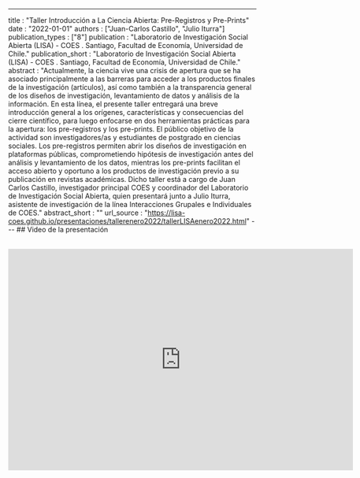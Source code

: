 ---
title : "Taller Introducción a La Ciencia Abierta: Pre-Registros y Pre-Prints"
date : "2022-01-01"
authors : ["Juan-Carlos Castillo", "Julio Iturra"]
publication_types : ["8"]
publication : "Laboratorio de Investigación Social Abierta (LISA) - COES . Santiago, Facultad de Economía, Universidad de Chile."
publication_short : "Laboratorio de Investigación Social Abierta (LISA) - COES . Santiago, Facultad de Economía, Universidad de Chile."
abstract : "Actualmente, la ciencia vive una crisis de apertura que se ha asociado principalmente a las barreras para acceder a los productos finales de la investigación (artículos), así como también a la transparencia general de los diseños de investigación, levantamiento de datos y análisis de la información. En esta línea, el presente taller entregará una breve introducción general a los orígenes, características y consecuencias del cierre científico, para luego enfocarse en dos herramientas prácticas para la apertura: los pre-registros y los pre-prints. El público objetivo de la actividad son investigadores/as y estudiantes de postgrado en ciencias sociales. Los pre-registros permiten abrir los diseños de investigación en plataformas públicas, comprometiendo hipótesis de investigación antes del análisis y levantamiento de los datos, mientras los pre-prints facilitan el acceso abierto y oportuno a los productos de investigación previo a su publicación en revistas académicas. Dicho taller está a cargo de Juan Carlos Castillo, investigador principal COES y coordinador del Laboratorio de Investigación Social Abierta, quien presentará junto a Julio Iturra, asistente de investigación de la línea Interacciones Grupales e Individuales de COES."
abstract_short : ""
url_source : "https://lisa-coes.github.io/presentaciones/tallerenero2022/tallerLISAenero2022.html"
--- ## Video de la presentación

<br>

<iframe width="700"  height="450" src="https://www.youtube.com/embed/RsHmgi6gVH4" title="YouTube video player" frameborder="0" allow="accelerometer; autoplay; clipboard-write; encrypted-media; gyroscope; picture-in-picture" allowfullscreen></iframe>

